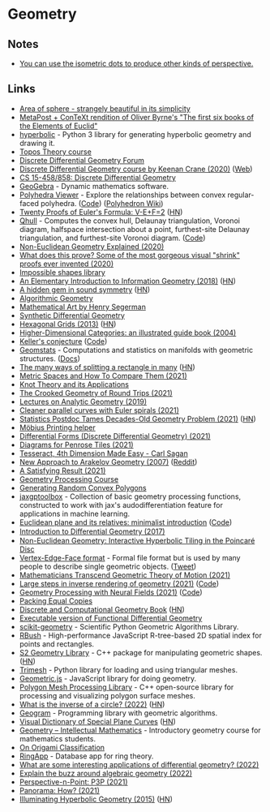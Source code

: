 # Geometry

## Notes

- [You can use the isometric dots to produce other kinds of perspective.](https://twitter.com/GnarledMonster/status/1376510536951664643)

## Links

- [Area of sphere - strangely beautiful in its simplicity](http://matematicascercanas.com/wp-content/uploads/2016/07/VarC3A1zsceruza.gif)
- [MetaPost + ConTeXt rendition of Oliver Byrne's "The first six books of the Elements of Euclid"](https://github.com/jemmybutton/byrne-euclid)
- [hyperbolic](https://github.com/cduck/hyperbolic) - Python 3 library for generating hyperbolic geometry and drawing it.
- [Topos Theory course](https://johncarlosbaez.wordpress.com/2020/01/05/topos-theory-part-1/)
- [Discrete Differential Geometry Forum](http://ddg.cs.columbia.edu/)
- [Discrete Differential Geometry course by Keenan Crane (2020)](https://www.youtube.com/playlist?list=PL9_jI1bdZmz0hIrNCMQW1YmZysAiIYSSS) ([Web](https://www.cs.cmu.edu/~kmcrane/Projects/DDG/))
- [CS 15-458/858: Discrete Differential Geometry](https://brickisland.net/DDGSpring2021/)
- [GeoGebra](https://www.geogebra.org/) - Dynamic mathematics software.
- [Polyhedra Viewer](https://polyhedra.tessera.li/) - Explore the relationships between convex regular-faced polyhedra. ([Code](https://github.com/tesseralis/polyhedra-viewer)) ([Polyhedron Wiki](https://en.wikipedia.org/wiki/Polyhedron))
- [Twenty Proofs of Euler's Formula: V-E+F=2](https://www.ics.uci.edu/~eppstein/junkyard/euler/) ([HN](https://news.ycombinator.com/item?id=23590642))
- [Qhull](http://www.qhull.org/) - Computes the convex hull, Delaunay triangulation, Voronoi diagram, halfspace intersection about a point, furthest-site Delaunay triangulation, and furthest-site Voronoi diagram. ([Code](https://github.com/qhull/qhull))
- [Non-Euclidean Geometry Explained (2020)](https://www.youtube.com/watch?v=zQo_S3yNa2w)
- [What does this prove? Some of the most gorgeous visual "shrink" proofs ever invented (2020)](https://www.youtube.com/watch?v=sDfzCIWpS7Q)
- [Impossible shapes library](https://im-possible.info/english/library/index.html)
- [An Elementary Introduction to Information Geometry (2018)](https://arxiv.org/abs/1808.08271) ([HN](https://news.ycombinator.com/item?id=24645530))
- [A hidden gem in sound symmetry](https://soundshader.github.io/hn/acf/index.html) ([HN](https://news.ycombinator.com/item?id=25037784))
- [Algorithmic Geometry](https://www.personal.kent.edu/~rmuhamma/Compgeometry/compgeom.html)
- [Mathematical Art by Henry Segerman](https://www.shapeways.com/shops/henryseg)
- [Synthetic Differential Geometry](https://ncatlab.org/nlab/show/synthetic+differential+geometry)
- [Hexagonal Grids (2013)](https://www.redblobgames.com/grids/hexagons/) ([HN](https://news.ycombinator.com/item?id=25340425))
- [Higher-Dimensional Categories: an illustrated guide book (2004)](http://eugeniacheng.com/wp-content/uploads/2017/02/cheng-lauda-guidebook.pdf)
- [Keller's conjecture](https://en.wikipedia.org/wiki/Keller%27s_conjecture) ([Code](https://github.com/marijnheule/Keller-encode))
- [Geomstats](https://github.com/geomstats/geomstats) - Computations and statistics on manifolds with geometric structures. ([Docs](https://geomstats.github.io/))
- [The many ways of splitting a rectangle in many](https://www.alfonsobeato.net/math/the-many-ways-of-splitting-a-rectangle-in-many/) ([HN](https://news.ycombinator.com/item?id=25633447))
- [Metric Spaces and How To Compare Them (2021)](https://bastian.rieck.me/blog/posts/2021/hausdorff/)
- [Knot Theory and its Applications](https://www.maths.ed.ac.uk/~v1ranick/papers/murasug3.pdf)
- [The Crooked Geometry of Round Trips (2021)](https://www.quantamagazine.org/the-crooked-geometry-of-round-trips-20210113/)
- [Lectures on Analytic Geometry (2019)](https://github.com/PeterScholze/Analytic/blob/main/Analytic.pdf)
- [Cleaner parallel curves with Euler spirals (2021)](https://raphlinus.github.io/curves/2021/02/19/parallel-curves.html)
- [Statistics Postdoc Tames Decades-Old Geometry Problem (2021)](https://www.quantamagazine.org/statistics-postdoc-tames-decades-old-geometry-problem-20210301/) ([HN](https://news.ycombinator.com/item?id=26314900))
- [Möbius Printing helper](https://shreevatsa.net/mobius-print/)
- [Differential Forms (Discrete Differential Geometry) (2021)](https://www.youtube.com/watch?v=4zicWglBfIE)
- [Diagrams for Penrose Tiles (2021)](https://readerunner.wordpress.com/2021/03/20/diagrams-for-penrose-tiles/)
- [Tesseract, 4th Dimension Made Easy - Carl Sagan](https://www.youtube.com/watch?v=N0WjV6MmCyM)
- [New Approach to Arakelov Geometry (2007)](https://arxiv.org/abs/0704.2030) ([Reddit](https://www.reddit.com/r/math/comments/ms2a7m/durov_new_approach_to_arakelov_geometry/))
- [A Satisfying Result (2021)](https://cacm.acm.org/magazines/2021/5/252165-a-satisfying-result/fulltext#.YIeLaVxXfk0.twitter)
- [Geometry Processing Course](https://github.com/alecjacobson/geometry-processing)
- [Generating Random Convex Polygons](https://cglab.ca/~sander/misc/ConvexGeneration/convex.html)
- [jaxgptoolbox](https://github.com/ml-for-gp/jaxgptoolbox) - Collection of basic geometry processing functions, constructed to work with jax's audodifferentiation feature for applications in machine learning.
- [Euclidean plane and its relatives: minimalist introduction](http://anton-petrunin.github.io/birkhoff/) ([Code](https://github.com/anton-petrunin/birkhoff))
- [Introduction to Diﬀerential Geometry (2017)](https://superadditive.com/notes/intro-to-differential-geometry/)
- [Non-Euclidean Geometry: Interactive Hyperbolic Tiling in the Poincaré Disc](http://www.malinc.se/noneuclidean/en/poincaretiling.php)
- [Vertex-Edge-Face format](http://paulbourke.net/dataformats/vef/) - Formal file format but is used by many people to describe single geometric objects. ([Tweet](https://twitter.com/mariuswatz/status/1464415708557758466))
- [Mathematicians Transcend Geometric Theory of Motion (2021)](https://www.quantamagazine.org/mathematicians-transcend-geometric-theory-of-motion-20211209/)
- [Large steps in inverse rendering of geometry (2021)](https://bnicolet.com/publications/Nicolet2021Large.html) ([Code](https://github.com/rgl-epfl/large-steps-pytorch))
- [Geometry Processing with Neural Fields (2021)](https://www.guandaoyang.com/NFGP/) ([Code](https://github.com/stevenygd/NFGP))
- [Packing Equal Copies](https://erich-friedman.github.io/packing/index.html)
- [Discrete and Computational Geometry Book](https://press.princeton.edu/books/hardcover/9780691145532/discrete-and-computational-geometry) ([HN](https://news.ycombinator.com/item?id=29550413))
- [Executable version of Functional Differential Geometry](https://github.com/sicmutils/fdg-book)
- [scikit-geometry](https://github.com/scikit-geometry/scikit-geometry) - Scientific Python Geometric Algorithms Library.
- [RBush](https://github.com/mourner/rbush) - High-performance JavaScript R-tree-based 2D spatial index for points and rectangles.
- [S2 Geometry Library](https://github.com/google/s2geometry) - C++ package for manipulating geometric shapes. ([HN](https://news.ycombinator.com/item?id=30661478))
- [Trimesh](https://github.com/mikedh/trimesh) - Python library for loading and using triangular meshes.
- [Geometric.js](https://github.com/HarryStevens/geometric) - JavaScript library for doing geometry.
- [Polygon Mesh Processing Library](https://github.com/pmp-library/pmp-library) - C++ open-source library for processing and visualizing polygon surface meshes.
- [What is the inverse of a circle? (2022)](https://mattferraro.dev/posts/inverse-of-a-circle) ([HN](https://news.ycombinator.com/item?id=30131926))
- [Geogram](https://github.com/BrunoLevy/geogram) - Programming library with geometric algorithms.
- [Visual Dictionary of Special Plane Curves](http://xahlee.info/SpecialPlaneCurves_dir/specialPlaneCurves.html) ([HN](https://news.ycombinator.com/item?id=30853624))
- [Geometry – Intellectual Mathematics](https://intellectualmathematics.com/geometry/) - Introductory geometry course for mathematics students.
- [On Origami Classification](https://origami.kosmulski.org/blog/2022-01-29-origami-classification-part-i)
- [RingApp](https://github.com/rschwiebert/RingApp) - Database app for ring theory.
- [What are some interesting applications of differential geometry? (2022)](https://www.reddit.com/r/math/comments/ugh4o7/what_are_some_interesting_applications_of/)
- [Explain the buzz around algebraic geometry (2022)](https://www.reddit.com/r/math/comments/uhuul2/can_anyone_explain_the_buzz_around_algebraic/)
- [Perspective-n-Point: P3P (2021)](https://jingnanshi.com/blog/pnp_minimal.html)
- [Panorama: How? (2021)](https://jingnanshi.com/blog/rotational_panorama.html)
- [Illuminating Hyperbolic Geometry (2015)](https://www.youtube.com/watch?v=eGEQ_UuQtYs) ([HN](https://news.ycombinator.com/item?id=33128972))
